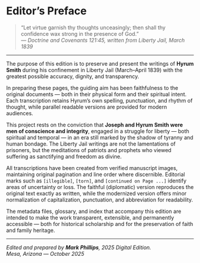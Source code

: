 # Editor’s Preface

> “Let virtue garnish thy thoughts unceasingly; then shall thy confidence wax strong in the presence of God.”  
> — *Doctrine and Covenants 121:45, written from Liberty Jail, March 1839*

---

The purpose of this edition is to preserve and present the writings of **Hyrum Smith** during his confinement in Liberty Jail (March–April 1839) with the greatest possible accuracy, dignity, and transparency.  

In preparing these pages, the guiding aim has been faithfulness to the original documents — both in their physical form and their spiritual intent. Each transcription retains Hyrum’s own spelling, punctuation, and rhythm of thought, while parallel readable versions are provided for modern audiences.  

This project rests on the conviction that **Joseph and Hyrum Smith were men of conscience and integrity**, engaged in a struggle for liberty — both spiritual and temporal — in an era still marked by the shadow of tyranny and human bondage. The Liberty Jail writings are not the lamentations of prisoners, but the meditations of patriots and prophets who viewed suffering as sanctifying and freedom as divine.  

All transcriptions have been created from verified manuscript images, maintaining original pagination and line order where discernible. Editorial marks such as `[illegible]`, `[torn]`, and `[continued on Page ...]` identify areas of uncertainty or loss. The faithful (diplomatic) version reproduces the original text exactly as written, while the modernized version offers minor normalization of capitalization, punctuation, and abbreviation for readability.  

The metadata files, glossary, and index that accompany this edition are intended to make the work transparent, extensible, and permanently accessible — both for historical scholarship and for the preservation of faith and family heritage.  

---

*Edited and prepared by **Mark Phillips**, 2025 Digital Edition.*  
*Mesa, Arizona — October 2025*
